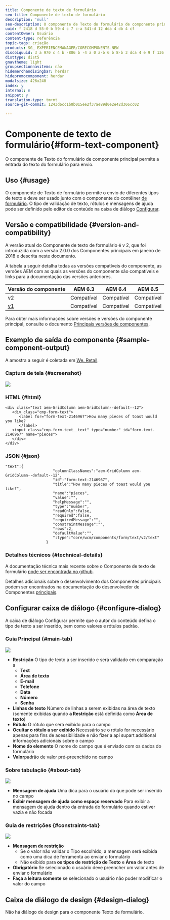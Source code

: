 ```yaml
---
title: Componente de texto de formulário
seo-title: Componente de texto de formulário
description: 'null'
seo-description: O componente de Texto do formulário de componente principal permite a entrada do texto do formulário para envio.
uuid: f 2418 d 55-0 b 59-4 c 7 c-a 541-d 12 dda 4 db 4 cf
contentOwner: Usuário
content-type: referência
topic-tags: criação
products: SG_ EXPERIENCEMANAGER/CORECOMPONENTS-NEW
discoiquuid: 3 a 970 c 4 b -806 b -4 a 0 a-b 6 b 8-b 3 dca 4 e 9 f 136
disttype: dist5
gnavtheme: light
groupsectionnavitems: não
hidemerchandisingbar: herdar
hidepromocomponent: herdar
modalsize: 426x240
index: y
internal: n
snippet: y
translation-type: tm+mt
source-git-commit: 1243d6cc1b0b015ee2f37ae89d0e2e42d366cc02

---
```



# Componente de texto de formulário{#form-text-component}

O componente de Texto do formulário de componente principal permite a entrada do texto do formulário para envio.

## Uso {#usage}

O componente de Texto de formulário permite o envio de diferentes tipos de texto e deve ser usado junto com o componente do contêiner [de formulário](form-container.md). O tipo de validação de texto, rótulos e mensagens de ajuda pode ser definido pelo editor de conteúdo na caixa de diálogo [Configurar](#configure-dialog).

## Versão e compatibilidade {#version-and-compatibility}

A versão atual do Componente de texto de formulário é v 2, que foi introduzida com a versão 2.0.0 dos Componentes principais em janeiro de 2018 e descrita neste documento.

A tabela a seguir detalha todas as versões compatíveis do componente, as versões AEM com as quais as versões do componente são compatíveis e links para a documentação das versões anteriores.

| Versão do componente | AEM 6.3 | AEM 6.4 | AEM 6.5 |
|--- |--- |--- |--- |
| v2 | Compatível | Compatível | Compatível |
| [v1](form-text-v1.md) | Compatível | Compatível | Compatível |

Para obter mais informações sobre versões e versões do componente principal, consulte o documento [Principais versões de componentes](versions.md).

## Exemplo de saída do componente {#sample-component-output}

A amostra a seguir é coletada em [We. Retail](https://helpx.adobe.com/experience-manager/6-5/sites/developing/using/we-retail.html).

### Captura de tela {#screenshot}

![](assets/chlimage_1-22.png)

### HTML {#html}

```
<div class="text aem-GridColumn aem-GridColumn--default--12">
   <div class="cmp-form-text">
      <label for="form-text-2146967">How many pieces of toast would you like?
      </label>
   <input class="cmp-form-text__text" type="number" id="form-text-2146967" name="pieces">
   </div>
</div>
```

### JSON {#json}

```
"text":{  
                     "columnClassNames":"aem-GridColumn aem-GridColumn--default--12",
                     "id":"form-text-2146967",
                     "title":"How many pieces of toast would you like?",
                     "name":"pieces",
                     "value":"",
                     "helpMessage":"",
                     "type":"number",
                     "readOnly":false,
                     "required":false,
                     "requiredMessage":"",
                     "constraintMessage":"",
                     "rows":2,
                     "defaultValue":"",
                     ":type":"core/wcm/components/form/text/v2/text"
                  }
```

### Detalhes técnicos {#technical-details}

A documentação técnica mais recente sobre o Componente de texto de formulário [pode ser encontrada no github](https://github.com/adobe/aem-core-wcm-components/tree/master/content/src/content/jcr_root/apps/core/wcm/components/form/text/v2/text).

Detalhes adicionais sobre o desenvolvimento dos Componentes principais podem ser encontrados na documentação do desenvolvedor de Componentes [principais](developing.md).

## Configurar caixa de diálogo {#configure-dialog}

A caixa de diálogo Configurar permite que o autor do conteúdo defina o tipo de texto a ser inserido, bem como valores e rótulos padrão.

### Guia Principal {#main-tab}

![](assets/chlimage_1-23.png)

* **Restrição**
O tipo de texto a ser inserido e será validado em comparação a
   * **Text**
   * **Área de texto**
   * **E-mail**
   * **Telefone**
   * **Data**
   * **Número**
   * **Senha**
* **Linhas
de texto** Número de linhas a serem exibidas na área de texto (somente exibidas quando **a Restrição** está definida como **Área de texto**)
* **Rótulo**
O rótulo que será exibido para o campo
* **Ocultar o rótulo a ser exibido**
Necessário se o rótulo for necessário apenas para fins de acessibilidade e não fizer a api supart additional informações adicionais sobre o campo
* **Nome
do elemento** O nome do campo que é enviado com os dados do formulário
* **Valor**padrão de valor
pré-preenchido no campo

### Sobre tabulação {#about-tab}

![](assets/chlimage_1-24.png)

* **Mensagem
de ajuda** Uma dica para o usuário do que pode ser inserido no campo
* **Exibir mensagem de ajuda como espaço reservado**
Para exibir a mensagem de ajuda dentro da entrada do formulário quando estiver vazia e não focada

### Guia de restrições {#constraints-tab}

![](assets/chlimage_1-25.png)

* **Mensagem de restrição**
   * Se o valor não validar o Tipo escolhido, a mensagem será exibida como uma dica de ferramenta ao enviar o formulário
   * Não exibido para **os tipos de restrição de Texto** e **Área** de texto
* **Obrigatório**
Se selecionado o usuário deve preencher um valor antes de enviar o formulário
* **Faça a leitura somente** se selecionado o usuário não puder modificar o valor do campo

## Caixa de diálogo de design {#design-dialog}

Não há diálogo de design para o componente Texto de formulário.